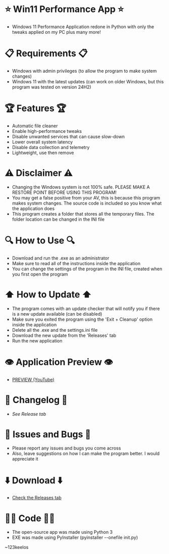 # ⭐ Win11 Performance App ⭐
- Windows 11 Performance Application redone in Python with only the tweaks applied on my PC plus many more!

# 📋 Requirements 📋
- Windows with admin privileges (to allow the program to make system changes)
- Windows 11 with the latest updates (can work on older Windows, but this program was tested on version 24H2)
  
# 🏆 Features 🏆
- Automatic file cleaner
- Enable high-performance tweaks
- Disable unwanted services that can cause slow-down
- Lower overall system latency
- Disable data collection and telemetry
- Lightweight, use then remove

# ⚠️ Disclaimer ⚠️
- Changing the Windows system is not 100% safe. PLEASE MAKE A RESTORE POINT BEFORE USING THIS PROGRAM!
- You may get a false positive from your AV, this is because this program makes system changes. The source code is included so you know what the application does
- This program creates a folder that stores all the temporary files. The folder location can be changed in the INI file

# 🔍 How to Use 🔍
- Download and run the .exe as an administrator
- Make sure to read all of the instructions inside the application
- You can change the settings of the program in the INI file, created when you first open the program

# ⬆ How to Update ⬆
- The program comes with an update checker that will notify you if there is a new update available (can be disabled)
- Make sure you exited the program using the 'Exit + Cleanup' option inside the application
- Delete all the .exe and the settings.ini file
- Download the new update from the 'Releases' tab
- Run the new application

# 👁️ Application Preview 👁️
- [PREVIEW (YouTube)](https://www.youtube.com/watch?v=l_ALaS2PTI4)

# 🔨 Changelog 🔨
- _See Release tab_

# 🐞 Issues and Bugs 🐞
- Please report any issues and bugs you come across
- Also, leave suggestions on how I can make the program better. I would appreciate it

# ⬇️ Download ⬇️
- [Check the Releases tab](https://github.com/Mr123keelos/Win11PerformanceApp-Python/releases)

# 👨‍💻 Code 👨‍💻
- The open-source app was made using Python 3
- EXE was made using PyInstaller (pyinstaller --onefile init.py)

~123keelos
